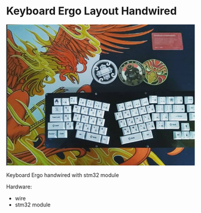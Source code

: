 # Keyboard Ergo Layout Handwired

![ErgoBox](/images/images.png)

Keyboard Ergo handwired with stm32 module

Hardware:
- wire
- stm32 module
